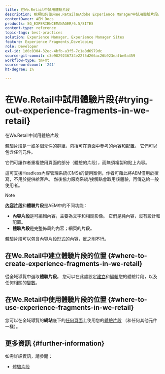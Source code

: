 ```yaml
---
title: 在We.Retail中試用體驗片段
description: 瞭解如何使用We.Retail在Adobe Experience Manager中試用體驗片段。
contentOwner: AEM Docs
products: SG_EXPERIENCEMANAGER/6.5/SITES
content-type: reference
topic-tags: best-practices
solution: Experience Manager, Experience Manager Sites
feature: Experience Fragments,Developing
role: Developer
exl-id: 1d0c8304-32ec-4bfb-a3f5-7c1a8d6979dc
source-git-commit: c3e9029236734e22f5d266ac26b923eafbe0a459
workflow-type: tm+mt
source-wordcount: '241'
ht-degree: 1%

---
```


# 在We.Retail中試用體驗片段{#trying-out-experience-fragments-in-we-retail}

在We.Retail中試用體驗片段

[體驗片段](/help/sites-authoring/experience-fragments.md)是一或多個元件的群組，包括可在頁面中參考的內容和配置。 它們可以包含任何元件。

它們可讓作者重複使用頁面的部分（體驗的片段），而無須複製和貼上內容。

這可支援Headless內容管理系統(CMS)的使用案例，作者可藉此將AEM僅用於撰寫，不用於提供給客戶。 然後協力廠商系統/接觸點會取用該體驗，再傳送給一般使用者。

>[!NOTE]
>
>**[內容片段](/help/sites-developing/we-retail-content-fragments.md)**&#x200B;和&#x200B;**體驗片段**&#x200B;是AEM中的不同功能：
>
>* **內容片段**&#x200B;是可編輯內容，主要為文字和相關影像。 它們是純內容，沒有設計和配置。
>* **體驗片段**&#x200B;是完整佈局的內容；網頁的片段。
>
>體驗片段可以包含內容片段形式的內容，反之則不行。

## 在We.Retail中建立體驗片段的位置 {#where-to-create-experience-fragments-in-we-retail}

從全域導覽中選取&#x200B;**體驗片段**。 您可以在此處設定[建立](/help/sites-authoring/experience-fragments.md#creating-an-experience-fragment)和[編輯](/help/sites-authoring/experience-fragments.md#editing-your-experience-fragment)您的體驗片段，以及任何相關的[變數](/help/sites-authoring/experience-fragments.md#creating-an-experience-fragment-variation)。

## 在We.Retail中使用體驗片段的位置 {#where-to-use-experience-fragments-in-we-retail}

您可以在全域導覽的&#x200B;**網站**&#x200B;底下的[任何頁面](/help/sites-authoring/editing-content.md)上使用您的[體驗片段](/help/sites-authoring/experience-fragments.md#using-your-experience-fragment) （和任何其他元件一樣）。

## 更多資訊 {#further-information}

如需詳細資訊，請參閱：

* [體驗片段](/help/sites-authoring/experience-fragments.md)
